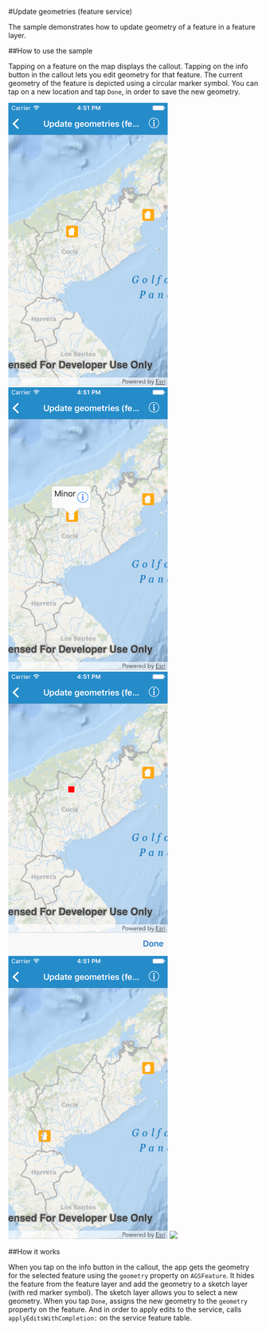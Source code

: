 #Update geometries (feature service)

The sample demonstrates how to update geometry of a feature in a feature layer.

##How to use the sample

Tapping on a feature on the map displays the callout. Tapping on the info button in the callout lets you edit geometry for that feature. The current geometry of the feature is depicted using a circular marker symbol. You can tap on a new location and tap `Done`, in order to save the new geometry.

![](image1.png)
![](image2.png)
![](image3.png)
![](image4.png)
![](image5.png)

##How it works

When you tap on the info button in the callout, the app gets the geometry for the selected feature using the `geometry` property on `AGSFeature`. It hides the feature from the feature layer and add the geometry to a sketch layer (with red marker symbol). The sketch layer allows you to select a new geometry. When you tap `Done`, assigns the new geometry to the `geometry` property on the feature. And in order to apply edits to the service, calls `applyEditsWithCompletion:` on the service feature table.




